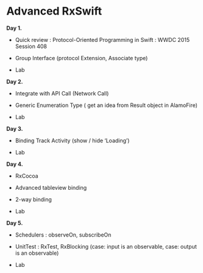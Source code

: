 ﻿


# Advanced RxSwift



**Day 1.**

- Quick review : Protocol-Oriented Programming in Swift : WWDC 2015 Session 408

- Group Interface (protocol Extension, Associate type)

- Lab

**Day 2.**

- Integrate with API Call (Network Call)

- Generic Enumeration Type ( get an idea from Result object in AlamoFire)


- Lab



**Day 3.**

- Binding Track Activity (show / hide ‘Loading’)

- Lab


**Day 4.**

- RxCocoa

- Advanced tableview binding
- 2-way binding

- Lab


**Day 5.**

- Schedulers : observeOn, subscribeOn

- UnitTest : RxTest, RxBlocking (case: input is an observable, case: output is an observable)

- Lab
